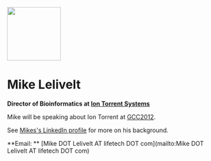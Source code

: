 
<div class='right'><a href='http://lifetech.com'><img src="/src/MikeLelivelt/pic.png" alt="" width="125" /></a></div>

# Mike Lelivelt

**Director of Bioinformatics at [Ion Torrent Systems](http://lifetech.com)**

Mike will be speaking about Ion Torrent at [GCC2012](/src/events/GCC2012/index.md).

See [Mikes's LinkedIn profile](http://www.linkedin.com/in/lelivelt) for more on his background.

**Email: ** [Mike DOT Lelivelt AT lifetech DOT com](mailto:Mike DOT Lelivelt AT lifetech DOT com)

